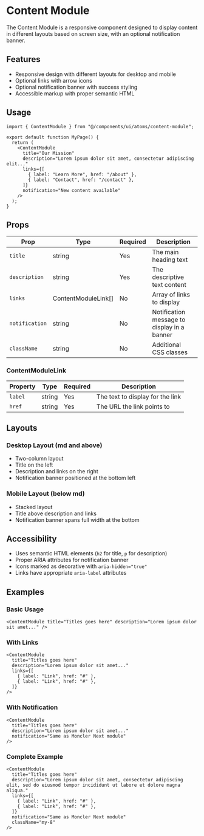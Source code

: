 # Content Module

The Content Module is a responsive component designed to display content in different layouts based on screen size, with an optional notification banner.

## Features

- Responsive design with different layouts for desktop and mobile
- Optional links with arrow icons
- Optional notification banner with success styling
- Accessible markup with proper semantic HTML

## Usage

```tsx
import { ContentModule } from "@/components/ui/atoms/content-module";

export default function MyPage() {
  return (
    <ContentModule
      title="Our Mission"
      description="Lorem ipsum dolor sit amet, consectetur adipiscing elit..."
      links={[
        { label: "Learn More", href: "/about" },
        { label: "Contact", href: "/contact" },
      ]}
      notification="New content available"
    />
  );
}
```

## Props

| Prop           | Type                | Required | Description                                 |
| -------------- | ------------------- | -------- | ------------------------------------------- |
| `title`        | string              | Yes      | The main heading text                       |
| `description`  | string              | Yes      | The descriptive text content                |
| `links`        | ContentModuleLink[] | No       | Array of links to display                   |
| `notification` | string              | No       | Notification message to display in a banner |
| `className`    | string              | No       | Additional CSS classes                      |

### ContentModuleLink

| Property | Type   | Required | Description                      |
| -------- | ------ | -------- | -------------------------------- |
| `label`  | string | Yes      | The text to display for the link |
| `href`   | string | Yes      | The URL the link points to       |

## Layouts

### Desktop Layout (md and above)

- Two-column layout
- Title on the left
- Description and links on the right
- Notification banner positioned at the bottom left

### Mobile Layout (below md)

- Stacked layout
- Title above description and links
- Notification banner spans full width at the bottom

## Accessibility

- Uses semantic HTML elements (`h2` for title, `p` for description)
- Proper ARIA attributes for notification banner
- Icons marked as decorative with `aria-hidden="true"`
- Links have appropriate `aria-label` attributes

## Examples

### Basic Usage

```tsx
<ContentModule title="Titles goes here" description="Lorem ipsum dolor sit amet..." />
```

### With Links

```tsx
<ContentModule
  title="Titles goes here"
  description="Lorem ipsum dolor sit amet..."
  links={[
    { label: "Link", href: "#" },
    { label: "Link", href: "#" },
  ]}
/>
```

### With Notification

```tsx
<ContentModule
  title="Titles goes here"
  description="Lorem ipsum dolor sit amet..."
  notification="Same as Moncler Next module"
/>
```

### Complete Example

```tsx
<ContentModule
  title="Titles goes here"
  description="Lorem ipsum dolor sit amet, consectetur adipiscing elit, sed do eiusmod tempor incididunt ut labore et dolore magna aliqua."
  links={[
    { label: "Link", href: "#" },
    { label: "Link", href: "#" },
  ]}
  notification="Same as Moncler Next module"
  className="my-8"
/>
```
